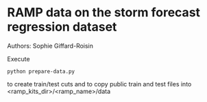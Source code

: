 # RAMP data on the storm forecast regression dataset

Authors: Sophie Giffard-Roisin

Execute

```
python prepare-data.py
```

to create train/test cuts and to copy public train and test files into
<ramp_kits_dir>/<ramp_name>/data
